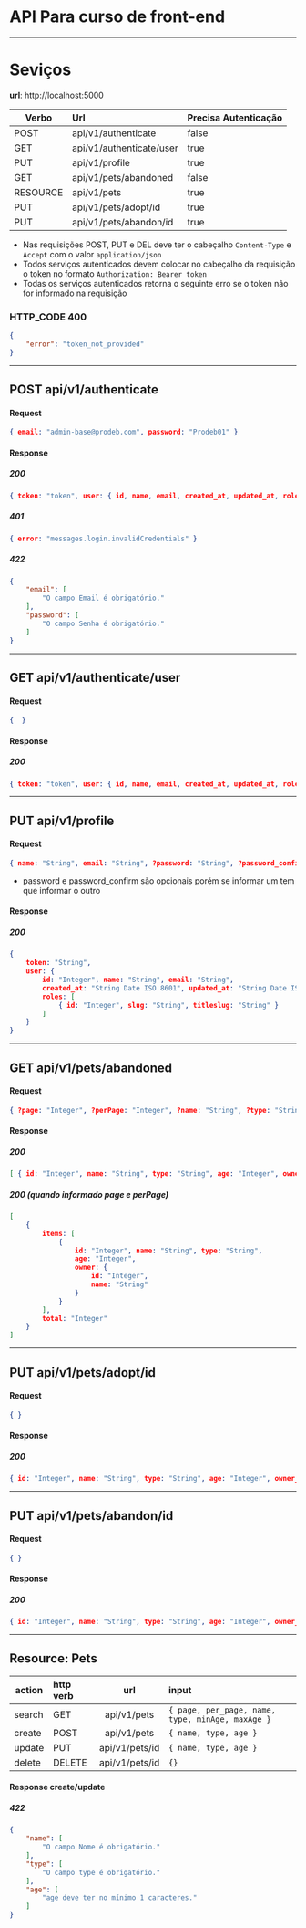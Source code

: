 # API Para curso de front-end #
_____

# Seviços

**url**: http://localhost:5000   

| Verbo    |      Url      	      |  Precisa Autenticação |
|----------|:---------------------|:-----------|
| POST 	   |  api/v1/authenticate 	    | false |
| GET 	   |  api/v1/authenticate/user | true |
| PUT 	   |  api/v1/profile 	        | true |
| GET 	   |  api/v1/pets/abandoned | false |
| RESOURCE |  api/v1/pets 	        | true  |
| PUT 	   |  api/v1/pets/adopt/id | true |
| PUT 	   |  api/v1/pets/abandon/id | true |


- Nas requisições POST, PUT e DEL deve ter o cabeçalho `Content-Type` e `Accept` com o valor `application/json`
- Todos serviços autenticados devem colocar no cabeçalho da requisição o token no formato `Authorization: Bearer token`
- Todas os serviços autenticados retorna o seguinte erro se o token não for informado na requisição

### HTTP_CODE 400
```json
{
    "error": "token_not_provided"
}
```

_____
## POST api/v1/authenticate   

#### Request

```json 
{ email: "admin-base@prodeb.com", password: "Prodeb01" }
```

#### Response

##### 200   
```json 
{ token: "token", user: { id, name, email, created_at, updated_at, roles: [id, slug, title ] } } 
```
##### 401
```json 
{ error: "messages.login.invalidCredentials" } 
```

##### 422

```json
{
    "email": [
        "O campo Email é obrigatório."
    ],
    "password": [
        "O campo Senha é obrigatório."
    ]
}
```

_____
## GET api/v1/authenticate/user

#### Request

```json 
{  }
```

#### Response

##### 200   
```json 
{ token: "token", user: { id, name, email, created_at, updated_at, roles: [id, slug, title ] } } 
```

_____
## PUT api/v1/profile

#### Request

```json 
{ name: "String", email: "String", ?password: "String", ?password_confirm: "String" }
```
- password e password_confirm são opcionais porém se informar um tem que informar o outro

#### Response

##### 200   
```json 
{ 
    token: "String", 
    user: { 
        id: "Integer", name: "String", email: "String", 
        created_at: "String Date ISO 8601", updated_at: "String Date ISO 8601", 
        roles: [ 
            { id: "Integer", slug: "String", titleslug: "String" }
        ] 
    } 
} 
```

_____
## GET api/v1/pets/abandoned

#### Request

```json 
{ ?page: "Integer", ?perPage: "Integer", ?name: "String", ?type: "String", ?minAge: "Integer", ?maxAge: "Integer" }
```

#### Response

##### 200
```json 
[ { id: "Integer", name: "String", type: "String", age: "Integer", owner: { id: "Integer", name: "String" } } ]  
```

##### 200 (quando informado page e perPage)  
```json 
[ 
    { 
        items: [ 
            { 
                id: "Integer", name: "String", type: "String", 
                age: "Integer", 
                owner: { 
                    id: "Integer", 
                    name: "String" 
                } 
            } 
        ], 
        total: "Integer" 
    } 
]
```

_____
## PUT api/v1/pets/adopt/id

#### Request

```json 
{ }
```

#### Response

##### 200
```json 
{ id: "Integer", name: "String", type: "String", age: "Integer", owner_id: "Integer" } 
```

_____
## PUT api/v1/pets/abandon/id

#### Request

```json 
{ }
```

#### Response

##### 200
```json 
{ id: "Integer", name: "String", type: "String", age: "Integer", owner_id: "Integer" } 
```
_____
## Resource: Pets

| action   | http verb |     url      |      input      |  
|----------|:-------------|:------------:|:----------------|
| search   | GET | api/v1/pets |   ```{ page, per_page, name, type, minAge, maxAge }```  |
| create   | POST | api/v1/pets |   ```{ name, type, age } ```  |
| update   | PUT | api/v1/pets/id |   ```{ name, type, age } ```  |
| delete   | DELETE | api/v1/pets/id |   ```{} ```  |

#### Response create/update

##### 422

```json
{
    "name": [
        "O campo Nome é obrigatório."
    ],
    "type": [
        "O campo type é obrigatório."
    ],
    "age": [
        "age deve ter no mínimo 1 caracteres."
    ]
}
```
